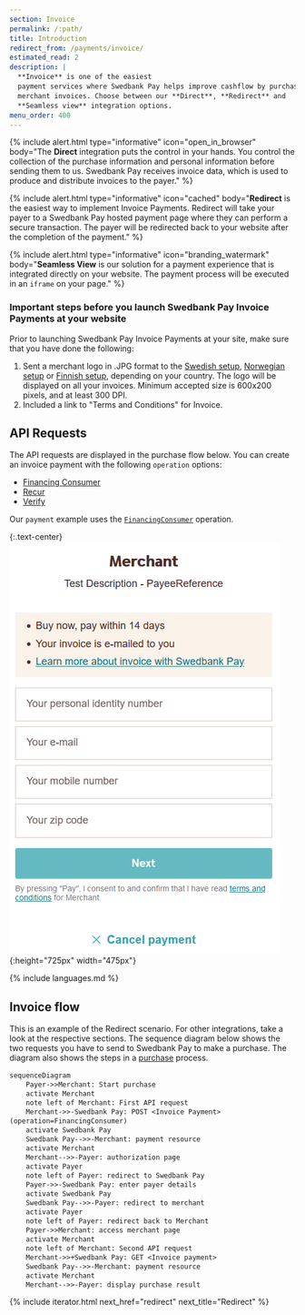 ```yaml
---
section: Invoice
permalink: /:path/
title: Introduction
redirect_from: /payments/invoice/
estimated_read: 2
description: |
  **Invoice** is one of the easiest
  payment services where Swedbank Pay helps improve cashflow by purchasing
  merchant invoices. Choose between our **Direct**, **Redirect** and
  **Seamless view** integration options.
menu_order: 400
---
```


{% include alert.html type="informative"
                      icon="open_in_browser"
                      body="The **Direct** integration puts the control in your
                      hands. You control the collection of the purchase
                      information and personal information before sending them
                      to us. Swedbank Pay receives invoice data, which is used
                      to produce and distribute invoices to the
                      payer." %}

{% include alert.html type="informative"
                      icon="cached"
                      body="**Redirect** is the easiest way to implement Invoice
                      Payments. Redirect will take your payer to a Swedbank
                      Pay hosted payment page where they can perform a secure
                      transaction. The payer will be redirected back to your
                      website after the completion of the payment." %}

{% include alert.html type="informative"
                      icon="branding_watermark"
                      body="**Seamless View** is our solution for a payment
                      experience that is integrated directly on your website.
                      The payment process will be executed in an `iframe` on
                      your page." %}

### Important steps before you launch Swedbank Pay Invoice Payments at your website

Prior to launching Swedbank Pay Invoice Payments at your site, make sure that
you have done the following:

1.  Sent a merchant logo in .JPG format to the [Swedish
    setup][setup-mail-sweden], [Norwegian setup][setup-mail-norway] or [Finnish
    setup][setup-mail-finland], depending on your country. The logo will be
    displayed on all your invoices. Minimum accepted size is 600x200 pixels, and
    at least 300 DPI.
2.  Included a link to "Terms and Conditions" for Invoice.

## API Requests

The API requests are displayed in the purchase flow below.
You can create an invoice payment with the following `operation`
options:

*   [Financing Consumer][financing-consumer]
*   [Recur][recur]
*   [Verify][verify]

Our `payment` example uses the [`FinancingConsumer`][financing-consumer]
operation.

{:.text-center}
![screenshot of the first Invoice redirect page][fincon-invoice-redirect]{:height="725px" width="475px"}

{% include languages.md %}

## Invoice flow

This is an example of the Redirect scenario. For other integrations, take a
look at the respective sections. The sequence diagram below shows the two
requests you have to send to Swedbank Pay to make a purchase. The diagram also
shows the steps in a [purchase][purchase] process.

```mermaid
sequenceDiagram
    Payer->>Merchant: Start purchase
    activate Merchant
    note left of Merchant: First API request
    Merchant->>-Swedbank Pay: POST <Invoice Payment> (operation=FinancingConsumer)
    activate Swedbank Pay
    Swedbank Pay-->>-Merchant: payment resource
    activate Merchant
    Merchant-->>-Payer: authorization page
    activate Payer
    note left of Payer: redirect to Swedbank Pay
    Payer->>-Swedbank Pay: enter payer details
    activate Swedbank Pay
    Swedbank Pay-->>-Payer: redirect to merchant
    activate Payer
    note left of Payer: redirect back to Merchant
    Payer->>Merchant: access merchant page
    activate Merchant
    note left of Merchant: Second API request
    Merchant->>+Swedbank Pay: GET <Invoice payment>
    Swedbank Pay-->>-Merchant: payment resource
    activate Merchant
    Merchant-->>-Payer: display purchase result
```

{% include iterator.html next_href="redirect" next_title="Redirect" %}

[after-payment]: /payment-instruments/invoice/after-payment
[callback-api]: /payment-instruments/invoice/other-features#callback
[financing-consumer]: /payment-instruments/invoice/other-features#financing-consumer
[optional]: /payment-instruments/invoice/optional
[fincon-invoice-redirect]: /assets/img/payments/fincon-invoice-redirect-first-en.png
[recur]: /payment-instruments/invoice/other-features#recur
[redirect]: /payment-instruments/invoice/redirect
[purchase]: /payment-instruments/invoice/other-features#create-payment
[setup-mail-finland]: mailto:verkkokauppa.setup@swedbankpay.fi
[setup-mail-norway]: mailto:ehandelsetup@swedbankpay.no
[setup-mail-sweden]: mailto:ehandelsetup@swedbankpay.se
[verify]: /payment-instruments/invoice/other-features#verify
